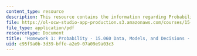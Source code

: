 ```yaml
---
content_type: resource
description: This resource contains the information regarding Probability.
file: https://ol-ocw-studio-app-production.s3.amazonaws.com/courses/15-060-data-models-and-decisions-fall-2014/c95f9a0b3d39bffea2e907a09e9a03c3_MIT15_060F14_HW1-F14.pdf
file_type: application/pdf
resourcetype: Document
title: 'Homework 1: Probability - 15.060 Data, Models, and Decisions - Fall 2014'
uid: c95f9a0b-3d39-bffe-a2e9-07a09e9a03c3
---
```


